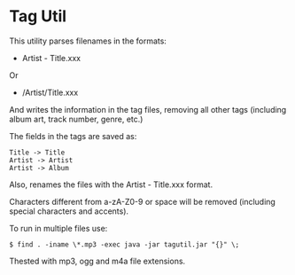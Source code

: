 # Tag Util

This utility parses filenames in the formats:

- Artist - Title.xxx

Or

- /Artist/Title.xxx

And writes the information in the tag files, removing all other tags (including album art, track number, genre, etc.)

The fields in the tags are saved as:

```
Title -> Title
Artist -> Artist
Artist -> Album
```

Also, renames the files with the Artist - Title.xxx format.

Characters different from a-zA-Z0-9 or space will be removed (including special characters and accents).

To run in multiple files use:

```
$ find . -iname \*.mp3 -exec java -jar tagutil.jar "{}" \;
```

Thested with mp3, ogg and m4a file extensions.
